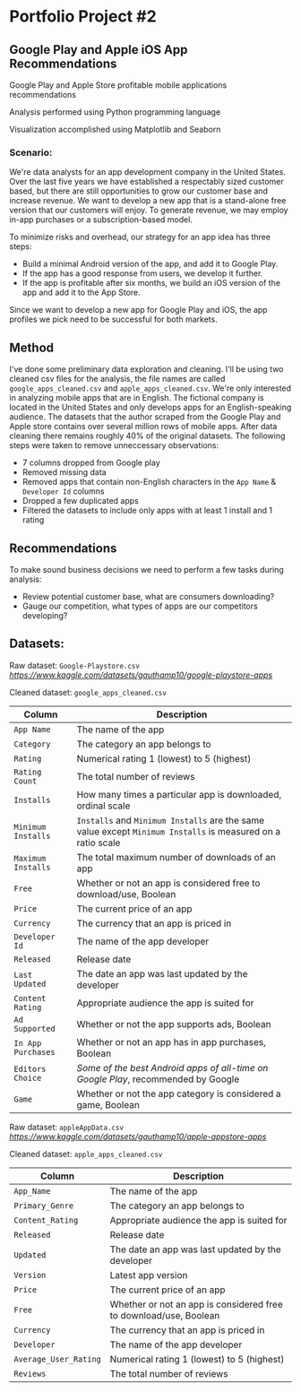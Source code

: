 # Portfolio Project #2
## Google Play and Apple iOS App Recommendations
Google Play and Apple Store profitable mobile applications recommendations

Analysis performed using Python programming language

Visualization accomplished using Matplotlib and Seaborn
### Scenario:

We're data analysts for an app development company in the United States. Over the last five years we have established a respectably sized customer based, but there are still opportunities to grow our customer base and increase revenue. We want to develop a new app that is a stand-alone free version that our customers will enjoy. To generate revenue, we may employ in-app purchases or a subscription-based model. 

   
To minimize risks and overhead, our strategy for an app idea has three steps:

* Build a minimal Android version of the app, and add it to Google Play.
* If the app has a good response from users, we develop it further.
* If the app is profitable after six months, we build an iOS version of the app and add it to the App Store.

Since we want to develop a new app for Google Play and iOS, the app profiles we pick need to be successful for both markets.

## Method
I've done some preliminary data exploration and cleaning. I'll be using two cleaned csv files for the analysis, the file names are called `google_apps_cleaned.csv` and `apple_apps_cleaned.csv`.
We're only interested in analyzing mobile apps that are in English. The fictional company is located in the United States and only develops apps for an English-speaking audience.
The datasets that the author scraped from the Google Play and Apple store contains over several million rows of mobile apps. After data cleaning there remains roughly 40% of the original datasets. The following steps were taken to remove unneccessary observations:
* 7 columns dropped from Google play
* Removed missing data
* Removed apps that contain non-English characters in the `App Name` & `Developer Id` columns
* Dropped a few duplicated apps
* Filtered the datasets to include only apps with at least 1 install and 1 rating

## Recommendations
To make sound business decisions we need to perform a few tasks during analysis:
* Review potential customer base, what are consumers downloading?
* Gauge our competition, what types of apps are our competitors developing?

## Datasets:
Raw dataset: `Google-Playstore.csv` *https://www.kaggle.com/datasets/gauthamp10/google-playstore-apps*

Cleaned dataset: `google_apps_cleaned.csv`

| Column | Description |
| --- | --- |
| `App Name` | The name of the app |
| `Category` | The category an app belongs to |
| `Rating` | Numerical rating 1 (lowest) to 5 (highest) |
| `Rating Count` | The total number of reviews |
| `Installs` | How many times a particular app is downloaded, ordinal scale |
| `Minimum Installs` | `Installs` and `Minimum Installs` are the same value except `Minimum Installs` is measured on a ratio scale  |
| `Maximum Installs` | The total maximum number of downloads of an app |
| `Free` | Whether or not an app is considered free to download/use, Boolean |
| `Price` | The current price of an app |
| `Currency` | The currency that an app is priced in |
| `Developer Id` | The name of the app developer |
| `Released` | Release date |
| `Last Updated` | The date an app was last updated by the developer |
| `Content Rating` | Appropriate audience the app is suited for |
| `Ad Supported` | Whether or not the app supports ads, Boolean |
| `In App Purchases` | Whether or not an app has in app purchases, Boolean |
| `Editors Choice` | *Some of the best Android apps of all-time on Google Play*, recommended by Google |
| `Game` | Whether or not the app category is considered a game, Boolean |


Raw dataset: `appleAppData.csv` *https://www.kaggle.com/datasets/gauthamp10/apple-appstore-apps*

Cleaned dataset: `apple_apps_cleaned.csv`

| Column | Description |
| --- | --- |
| `App_Name` | The name of the app |
| `Primary_Genre` | The category an app belongs to |
| `Content_Rating` | Appropriate audience the app is suited for |
| `Released` | Release date |
| `Updated` | The date an app was last updated by the developer |
| `Version` | Latest app version |
| `Price` | The current price of an app |
| `Free` | Whether or not an app is considered free to download/use, Boolean |
| `Currency` | The currency that an app is priced in |
| `Developer` | The name of the app developer |
| `Average_User_Rating` | Numerical rating 1 (lowest) to 5 (highest) |
| `Reviews` | The total number of reviews |
